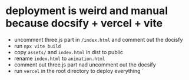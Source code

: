 # deployment is weird and manual because docsify + vercel + vite

- uncomment three.js part in `/index.html` and comment out the docisfy
- run `npx vite build` 
- copy `assets/` and `index.html` in dist to public  
- rename `index.html` to `animation.html`
- comment out three.js part nad uncomment out the docsify
- run `vercel` in the root directory to deploy everything
` 